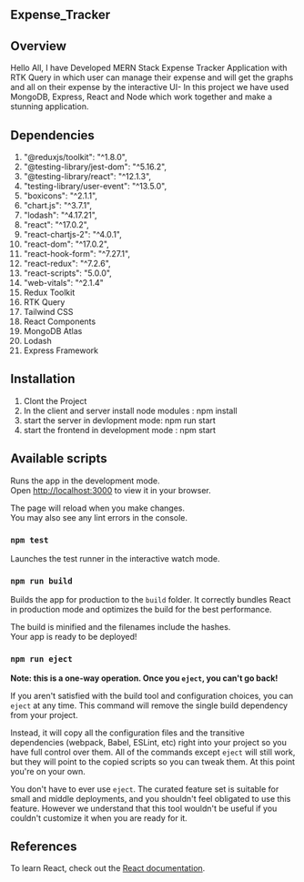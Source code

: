 ## Expense_Tracker

## Overview
Hello All,
I have Developed MERN Stack Expense Tracker Application with RTK Query in which user can manage their expense and will get the graphs and all on their expense by the interactive UI- 
In this project we have used MongoDB, Express, React and Node which work together and make a stunning application.

## Dependencies
1.  "@reduxjs/toolkit": "^1.8.0",
2.  "@testing-library/jest-dom": "^5.16.2",
3.  "@testing-library/react": "^12.1.3",
4.  "testing-library/user-event": "^13.5.0",
5.  "boxicons": "^2.1.1",
6.  "chart.js": "^3.7.1",
7.  "lodash": "^4.17.21",
8.  "react": "^17.0.2",
9.  "react-chartjs-2": "^4.0.1",
10. "react-dom": "^17.0.2",
11. "react-hook-form": "^7.27.1",
12. "react-redux": "^7.2.6",
13. "react-scripts": "5.0.0",
14. "web-vitals": "^2.1.4"
15.  Redux Toolkit
16.  RTK Query
17.  Tailwind CSS
18.  React Components
19.  MongoDB Atlas
20.  Lodash
21.  Express Framework

## Installation
1. Clont the Project
2. In the client and server install node modules : npm install
3. start the server in devlopment mode: npm run start
4. start the frontend in development mode : npm start

## Available scripts
Runs the app in the development mode.\
Open [http://localhost:3000](http://localhost:3000) to view it in your browser.

The page will reload when you make changes.\
You may also see any lint errors in the console.

### `npm test`
Launches the test runner in the interactive watch mode.

### `npm run build`

Builds the app for production to the `build` folder.
It correctly bundles React in production mode and optimizes the build for the best performance.

The build is minified and the filenames include the hashes.\
Your app is ready to be deployed!

### `npm run eject`

**Note: this is a one-way operation. Once you `eject`, you can't go back!**

If you aren't satisfied with the build tool and configuration choices, you can `eject` at any time. This command will remove the single build dependency from your project.

Instead, it will copy all the configuration files and the transitive dependencies (webpack, Babel, ESLint, etc) right into your project so you have full control over them. All of the commands except `eject` will still work, but they will point to the copied scripts so you can tweak them. At this point you're on your own.

You don't have to ever use `eject`. The curated feature set is suitable for small and middle deployments, and you shouldn't feel obligated to use this feature. However we understand that this tool wouldn't be useful if you couldn't customize it when you are ready for it.

## References
To learn React, check out the [React documentation](https://reactjs.org/).


